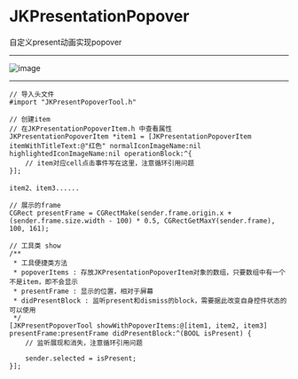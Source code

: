 # JKPresentationPopover
自定义present动画实现popover
***
![image](https://github.com/Jacky-An/JKPresentationPopover/raw/master/introductionimages/JKPresentationPopover.gif)
***

    // 导入头文件
    #import "JKPresentPopoverTool.h"
    
    // 创建item
    // 在JKPresentationPopoverItem.h 中查看属性
    JKPresentationPopoverItem *item1 = [JKPresentationPopoverItem itemWithTitleText:@"红色" normalIconImageName:nil highlightedIconImageName:nil operationBlock:^{
        // item对应cell点击事件写在这里，注意循环引用问题
    }];
    
    item2、item3......
    
    // 展示的frame
    CGRect presentFrame = CGRectMake(sender.frame.origin.x + (sender.frame.size.width - 100) * 0.5, CGRectGetMaxY(sender.frame), 100, 161);
    
    // 工具类 show
    /**
     * 工具便捷类方法
     * popoverItems : 存放JKPresentationPopoverItem对象的数组，只要数组中有一个不是item，即不会显示
     * presentFrame : 显示的位置，相对于屏幕
     * didPresentBlock : 监听present和dismiss的block，需要据此改变自身控件状态的可以使用
     */
    [JKPresentPopoverTool showWithPopoverItems:@[item1, item2, item3] presentFrame:presentFrame didPresentBlock:^(BOOL isPresent) { 
        // 监听展现和消失，注意循环引用问题
        
        sender.selected = isPresent;
    }];
